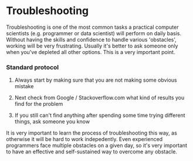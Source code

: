 # Troubleshooting 

Troubleshooting is one of the most common tasks a practical computer scientists (e.g. programmer or data scientist) will perform on daily basis. Without having the skills and confidence to handle various 'obstacles', working will be very frustrating. Usually it's better to ask someone only when you've depleted all other options. This is a very important point. 

### Standard protocol

1) Always start by making sure that you are not making some obvious mistake 

2) Next check from Google / Stackoverflow.com what kind of results you find for the problem 

3) If you still can't find anything after spending some time trying different things, ask someone you know 

It is very important to learn the process of troubleshooting this way, as otherwise it will be hard to work indepedently. Even experienced programmers face multiple obstacles on a given day, so it's very important to have an effective and self-sustained way to overcome any obstacle.
